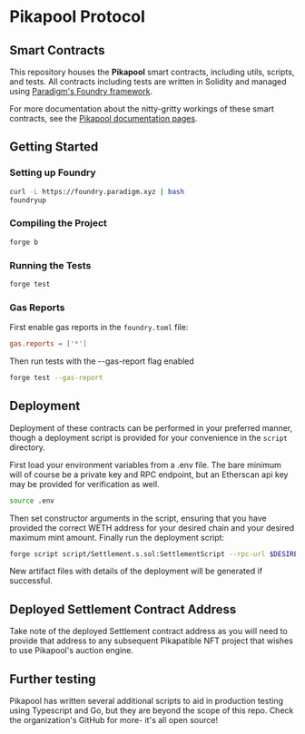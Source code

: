 # Pikapool Protocol
## Smart Contracts

This repository houses the **Pikapool** smart contracts, including utils, scripts, and tests. All contracts including tests are written in Solidity and managed using [Paradigm's Foundry framework](https://github.com/foundry-rs/foundry).

For more documentation about the nitty-gritty workings of these smart contracts, see the [Pikapool documentation pages](https://www.pikapool.cool/docs).

## Getting Started

### Setting up Foundry

```sh
curl -L https://foundry.paradigm.xyz | bash
foundryup
```

### Compiling the Project

```sh
forge b
```

### Running the Tests

```sh
forge test
```

### Gas Reports

First enable gas reports in the `foundry.toml` file:

```toml
gas.reports = ['*']
```

Then run tests with the --gas-report flag enabled

```sh
forge test --gas-report
```

## Deployment

Deployment of these contracts can be performed in your preferred manner, though a deployment script is provided for your convenience in the `script` directory.

First load your environment variables from a .env file. The bare minimum will of course be a private key and RPC endpoint, but an Etherscan api key may be provided for verification as well.

```sh
source .env
```

Then set constructor arguments in the script, ensuring that you have provided the correct WETH address for your desired chain and your desired maximum mint amount. Finally run the deployment script:

```sh
forge script script/Settlement.s.sol:SettlementScript --rpc-url $DESIREDCHAIN_RPC_URL --broadcast --verify -vvvv
```

New artifact files with details of the deployment will be generated if successful.

## Deployed Settlement Contract Address

Take note of the deployed Settlement contract address as you will need to provide that address to any subsequent Pikapatible NFT project that wishes to use Pikapool's auction engine.

## Further testing

Pikapool has written several additional scripts to aid in production testing using Typescript and Go, but they are beyond the scope of this repo. Check the organization's GitHub for more- it's all open source!